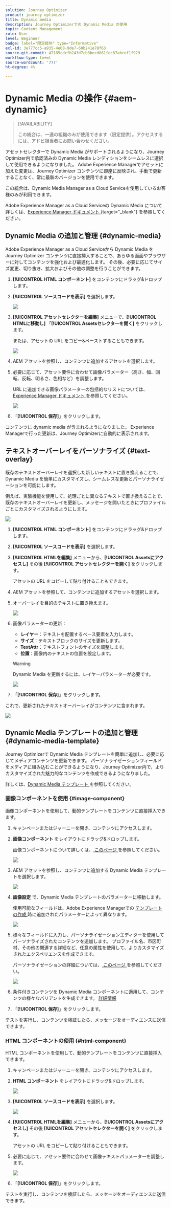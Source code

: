 ```yaml
---
solution: Journey Optimizer
product: journey optimizer
title: Dynamic media
description: Journey Optimizerでの Dynamic Media の使用
topic: Content Management
role: User
level: Beginner
badge: label="限定提供" type="Informative"
exl-id: 3e777cc5-a935-4e68-9de7-60b241e78f63
source-git-commit: 47185cdcfb243d7cb3becd861fec87abcef1f929
workflow-type: tm+mt
source-wordcount: '777'
ht-degree: 4%

---
```


# Dynamic Media の操作 {#aem-dynamic}

>[!AVAILABILITY]
>
>この統合は、一連の組織のみが使用できます（限定提供）。アクセスするには、アドビ担当者にお問い合わせください。

アセットセレクターで Dynamic Media がサポートされるようになり、Journey Optimizer内で承認済みの Dynamic Media レンディションをシームレスに選択して使用できるようになりました。 Adobe Experience Managerでアセットに加えた変更は、Journey Optimizer コンテンツに即座に反映され、手動で更新することなく、常に最新のバージョンを使用できます。

この統合は、Dynamic Media Manager as a Cloud Serviceを使用しているお客様のみが利用できます。

Adobe Experience Manager as a Cloud Serviceの Dynamic Media について詳しくは、[Experience Manager ドキュメント ](https://experienceleague.adobe.com/en/docs/experience-manager-cloud-service/content/assets/dynamicmedia/dynamic-media){target="_blank"} を参照してください。

## Dynamic Media の追加と管理 {#dynamic-media}

Adobe Experience Manager as a Cloud Serviceから Dynamic Media をJourney Optimizer コンテンツに直接挿入することで、あらゆる画面やブラウザーに対してコンテンツを強化および最適化します。  その後、必要に応じてサイズ変更、切り抜き、拡大およびその他の調整を行うことができます。

1. **[!UICONTROL HTML コンポーネント]** をコンテンツにドラッグ&amp;ドロップします。

1. **[!UICONTROL ソースコードを表示]** を選択します。

   ![](assets/dynamic-media-1.png)

1. **[!UICONTROL アセットセレクターを編集]** メニューで、**[!UICONTROL HTMLに移動し]** 「**[!UICONTROL Assetsセレクターを開く]** をクリックします。

   または、アセットの URL をコピー&amp;ペーストすることもできます。

   ![](assets/dynamic-media-2.png)

1. AEM アセットを参照し、コンテンツに追加するアセットを選択します。

1. 必要に応じて、アセット要件に合わせて画像パラメーター（高さ、幅、回転、反転、明るさ、色相など）を調整します。

   URL に追加できる画像パラメーターの包括的なリストについては、[Experience Manager ドキュメント ](https://experienceleague.adobe.com/en/docs/dynamic-media-developer-resources/image-serving-api/image-serving-api/http-protocol-reference/command-reference/c-command-reference) を参照してください。

   ![](assets/dynamic-media-3.png)

1. 「**[!UICONTROL 保存]**」をクリックします。

コンテンツに dynamic media が含まれるようになりました。 Experience Managerで行った更新は、Journey Optimizerに自動的に表示されます。

## テキストオーバーレイをパーソナライズ {#text-overlay}

既存のテキストオーバーレイを選択した新しいテキストに置き換えることで、Dynamic Media を簡単にカスタマイズし、シームレスな更新とパーソナライゼーションを可能にします。

例えば、実験機能を使用して、処理ごとに異なるテキストで置き換えることで、既存のテキストオーバーレイを更新し、メッセージを開いたときにプロファイルごとにカスタマイズされるようにします。

![](assets/dynamic-media-layout-1.png)

1. **[!UICONTROL HTML コンポーネント]** をコンテンツにドラッグ&amp;ドロップします。

1. **[!UICONTROL ソースコードを表示]** を選択します。

1. **[!UICONTROL HTMLを編集]** メニューから、**[!UICONTROL Assetsにアクセスし]** その後 **[!UICONTROL アセットセレクターを開く]** をクリックします。

   アセットの URL をコピーして貼り付けることもできます。

1. AEM アセットを参照して、コンテンツに追加するアセットを選択します。

1. オーバーレイを目的のテキストに置き換えます。

   ![](assets/do-not-localize/dynamic_media_layout.gif)

1. 画像パラメーターの更新：

   * **レイヤー**：テキストを配置するベース要素を入力します。
   * **サイズ**：テキストブロックのサイズを更新します。
   * **TextAttr**：テキストフォントのサイズを調整します。
   * **位置**：画像内のテキストの位置を設定します。

   >[!WARNING]
   >
   >Dynamic Media を更新するには、レイヤーパラメーターが必要です。

   ![](assets/dynamic-media-layout-2.png)

1. 「**[!UICONTROL 保存]**」をクリックします。

これで、更新されたテキストオーバーレイがコンテンツに含まれます。

![](assets/dynamic-media-layout-3.png)

## Dynamic Media テンプレートの追加と管理 {#dynamic-media-template}

Journey Optimizerで Dynamic Media テンプレートを簡単に追加し、必要に応じてメディアコンテンツを更新できます。 パーソナライゼーションフィールドをメディアに組み込むことができるようになり、Journey Optimizer内で、よりカスタマイズされた魅力的なコンテンツを作成できるようになりました。

詳しくは、[Dynamic Media テンプレート ](https://experienceleague.adobe.com/en/docs/dynamic-media-classic/using/template-basics/quick-start-template-basics) を参照してください。

### 画像コンポーネントを使用 {#image-component}

画像コンポーネントを使用して、動的テンプレートをコンテンツに直接挿入できます。

1. キャンペーンまたはジャーニーを開き、コンテンツにアクセスします。

1. **画像コンポーネント** をレイアウトにドラッグ&amp;ドロップします。

   画像コンポーネントについて詳しくは、[ このページ ](../email/content-components.md) を参照してください。

   ![](assets/dynamic-media-template-1.png)

1. AEM アセットを参照し、コンテンツに追加する Dynamic Media テンプレートを選択します。

   ![](assets/dynamic-media-template-2.png)

1. **画像設定** で、Dynamic Media テンプレートのパラメーターに移動します。

   使用可能なフィールドは、Adobe Experience Managerでの [ テンプレートの作成 ](https://experienceleague.adobe.com/en/docs/dynamic-media-classic/using/template-basics/creating-template-parameters#creating_template_parameters) 時に追加されたパラメーターによって異なります。

   ![](assets/dynamic-media-template-3.png)

1. 様々なフィールドに入力し、パーソナライゼーションエディターを使用してパーソナライズされたコンテンツを追加します。 プロファイル名、市区町村、その他の関連する詳細など、任意の属性を使用して、よりカスタマイズされたエクスペリエンスを作成できます。

   パーソナライゼーションの詳細については、[ このページ ](../personalization/personalize.md) を参照してください。

   ![](assets/do-not-localize/dynamic_media_template.gif)

1. 条件付きコンテンツを Dynamic Media コンポーネントに適用して、コンテンツの様々なバリアントを生成できます。 [詳細情報](../personalization/dynamic-content.md)

1. 「**[!UICONTROL 保存]**」をクリックします。

テストを実行し、コンテンツを検証したら、メッセージをオーディエンスに送信できます。

### HTML コンポーネントの使用 {#html-component}

HTML コンポーネントを使用して、動的テンプレートをコンテンツに直接挿入できます。

1. キャンペーンまたはジャーニーを開き、コンテンツにアクセスします。

1. **HTML コンポーネント** をレイアウトにドラッグ&amp;ドロップします。

   ![](assets/dynamic-media-template-4.png)

1. **[!UICONTROL ソースコードを表示]** を選択します。

   ![](assets/dynamic-media-template-5.png)

1. **[!UICONTROL HTMLを編集]** メニューから、**[!UICONTROL Assetsにアクセスし]** その後 **[!UICONTROL アセットセレクターを開く]** をクリックします。

   アセットの URL をコピーして貼り付けることもできます。

1. 必要に応じて、アセット要件に合わせて画像テキストパラメーターを調整します。

   ![](assets/do-not-localize/dynamic_media_template_html.gif)

1. 「**[!UICONTROL 保存]**」をクリックします。

テストを実行し、コンテンツを検証したら、メッセージをオーディエンスに送信できます。

<!--
## Personalization with Text Overlay

Easily customize any dynamic media by replacing the existing text overlay with new text of your choice, allowing for seamless updates and personalization.

In this example, our goal is to update the existing text overlay by replacing it with a new validity date and adding a personalization block, ensuring it is customized for each profile when they open their messages.

1. Drag and drop an **[!UICONTROL HTML component]** into your content.

1. Select **[!UICONTROL Show the source code]**.

1. From the **[!UICONTROL Edit HTML]** menu, access **[!UICONTROL Assets]** then **[!UICONTROL Open asset selector]**.

    You can also simply copy and paste your assets URL.

1. Browse through your AEM assets and select the one you want to add to your content.

1. Replace the overlay with the desired text.

    Here we change the validity date from 31st December 2024 to the 1st July 2025.

1. Add the required personalization fields to your image.

1. Click **[!UICONTROL Save]**.

Your content now includes your updated text overlay and personalization.

## Add Dynamic media conditional content

Enable conditional content in your dynamic media to better target your audience and deliver a more personalized experience.

1. Drag and drop an **[!UICONTROL HTML component]** into your content.

1. Select **[!UICONTROL Show the source code]**.

1. From the **[!UICONTROL Edit HTML]** menu, access **[!UICONTROL Assets]** then **[!UICONTROL Open asset selector]**.

    You can also simply copy and paste your assets URL.

1. Browse through your AEM assets and select the one you want to add to your content.

1. Once your dynamic media is inserted to your content, select **[!UICONTROL Enable conditional]** content from your HTML component toolbar to create your different user experiences. 

1. From the Variant - 1, click **[!UICONTROL Select condition]** to fine tune your audience.

1. Choose your condition or create a new one if needed and click **[!UICONTROL Select]**.

    [Learn more about conditions](../personalization/create-conditions.md)

1. Select your **[!UICONTROL Component]** and access the **[!UICONTROL Settings]** menu.

1. In the **[!UICONTROL Custom Attributes]** menu, populate the Dynamic Media text and personalization fields to customize the content for your audience.

-->
